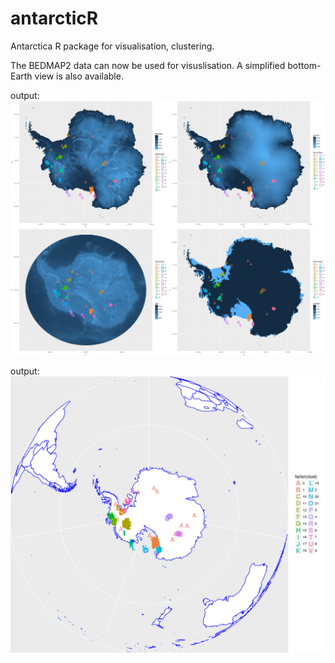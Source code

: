 # antarcticR
Antarctica R package for visualisation, clustering.

The BEDMAP2 data can now be used for visuslisation.
A simplified bottom-Earth view is also available.

 output:
![alt text](https://github.com/LukeBatten/antarcticR/blob/master/img/antarcticRfeatures.png)

 output:
![alt text](https://github.com/LukeBatten/antarcticR/blob/master/img/exampleOutput.png)
